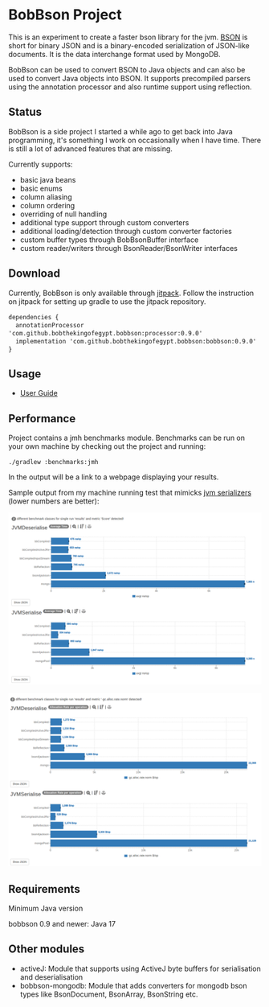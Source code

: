 # BobBson Project

This is an experiment to create a faster bson library for the jvm. [BSON](https://bsonspec.org/) is short for binary JSON and is a binary-encoded serialization of JSON-like documents.  It is the data interchange format used by MongoDB.

BobBson can be used to convert BSON to Java objects and can also be used to convert Java objects into BSON.  It supports precompiled parsers using the annotation processor and also runtime support using reflection.

## Status

BobBson is a side project I started a while ago to get back into Java programming, it's something I work on occasionally when I have time.  There is still a lot of advanced features that are missing.

Currently supports:
* basic java beans
* basic enums
* column aliasing
* column ordering
* overriding of null handling
* additional type support through custom converters
* additional loading/detection through custom converter factories
* custom buffer types through BobBsonBuffer interface
* custom reader/writers through BsonReader/BsonWriter interfaces

## Download

Currently, BobBson is only available through [jitpack](https://jitpack.io/).  Follow the instruction on jitpack for setting up gradle to use the jitpack repository.

```
dependencies {
  annotationProcessor 'com.github.bobthekingofegypt.bobbson:processor:0.9.0'
  implementation 'com.github.bobthekingofegypt.bobbson:bobbson:0.9.0'
}
```

## Usage

* [User Guide](docs/userguide.md)

## Performance

Project contains a jmh benchmarks module.  Benchmarks can be run on your own machine by checking out the project and running:

```
./gradlew :benchmarks:jmh
```

In the output will be a link to a webpage displaying your results.

Sample output from my machine running test that mimicks [jvm serializers](https://github.com/eishay/jvm-serializers/wiki) (lower numbers are better):

![alt text](https://github.com/bobthekingofegypt/bobbson/raw/main/docs/images/jvmserializers-average.png "Average request time")

![alt text](https://github.com/bobthekingofegypt/bobbson/raw/main/docs/images/jvmserializers-gc.png "Normalised GC use")


## Requirements

Minimum Java version

bobbson 0.9 and newer: Java 17


## Other modules

* activeJ:
Module that supports using ActiveJ byte buffers for serialisation and deserialisation 
* bobbson-mongodb: Module that adds converters for mongodb bson types like BsonDocument, BsonArray, BsonString etc.



